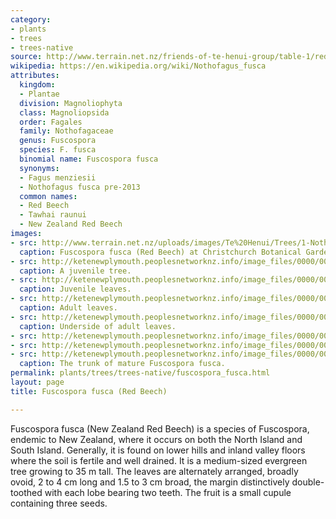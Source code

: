 ```yaml
---
category:
- plants
- trees
- trees-native
source: http://www.terrain.net.nz/friends-of-te-henui-group/table-1/red-beech.html
wikipedia: https://en.wikipedia.org/wiki/Nothofagus_fusca
attributes:
  kingdom:
  - Plantae
  division: Magnoliophyta
  class: Magnoliopsida
  order: Fagales
  family: Nothofagaceae
  genus: Fuscospora
  species: F. fusca
  binomial name: Fuscospora fusca
  synonyms:
  - Fagus menziesii
  - Nothofagus fusca pre-2013
  common names:
  - Red Beech
  - Tawhai raunui
  - New Zealand Red Beech
images:
- src: http://www.terrain.net.nz/uploads/images/Te%20Henui/Trees/1-Nothofagus_fusca,_Christchurch_Botanic_Gardens,_.jpg
  caption: Fuscospora fusca (Red Beech) at Christchurch Botanical Gardens.
- src: http://ketenewplymouth.peoplesnetworknz.info/image_files/0000/0012/0958/1-Nothofagus_fusca_juvenile-003.JPG
  caption: A juvenile tree.
- src: http://ketenewplymouth.peoplesnetworknz.info/image_files/0000/0012/0953/1-Nothofagus_fusca_juvenile-001.JPG
  caption: Juvenile leaves.
- src: http://ketenewplymouth.peoplesnetworknz.info/image_files/0000/0001/1694/Red_Beech_leaves_Nothofagus_fusca-1.JPG
  caption: Adult leaves.
- src: http://ketenewplymouth.peoplesnetworknz.info/image_files/0000/0001/1714/Red_Beech_leaves_underside_Nothofagus_fusca-1.JPG
  caption: Underside of adult leaves.
- src: http://ketenewplymouth.peoplesnetworknz.info/image_files/0000/0001/1699/Red_Beech_leaves_Nothofagus_fusca-2.JPG
- src: http://ketenewplymouth.peoplesnetworknz.info/image_files/0000/0001/1719/Red_Beech_leaves_Nothofagus_fusca.JPG
- src: http://ketenewplymouth.peoplesnetworknz.info/image_files/0000/0011/1968/1-Nothofagus_fusca.JPG
  caption: The trunk of mature Fuscospora fusca.
permalink: plants/trees/trees-native/fuscospora_fusca.html
layout: page
title: Fuscospora fusca (Red Beech)

---
```

Fuscospora fusca (New Zealand Red Beech) is a species of Fuscospora, endemic to New Zealand, where it occurs on both the North Island and South Island. Generally, it is found on lower hills and inland valley floors where the soil is fertile and well drained. It is a medium-sized evergreen tree growing to 35 m tall. The leaves are alternately arranged, broadly ovoid, 2 to 4 cm long and 1.5 to 3 cm broad, the margin distinctively double-toothed with each lobe bearing two teeth. The fruit is a small cupule containing three seeds.

